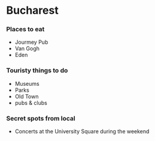 # Bucharest

### Places to eat
 - Jourmey Pub
 - Van Gogh
 - Eden

### Touristy things to do
 
 - Museums
 - Parks
 - Old Town
 - pubs & clubs

### Secret spots from local
  
  - Concerts at the University Square during the weekend
